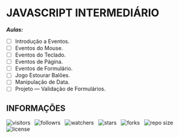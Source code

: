 # JAVASCRIPT INTERMEDIÁRIO

***Aulas:***

- [ ] Introdução a Eventos.
- [ ] Eventos do Mouse.
- [ ] Eventos do Teclado.
- [ ] Eventos de Página.
- [ ] Eventos de Formulário.
- [ ] Jogo Estourar Balões.
- [ ] Manipulação de Data.
- [ ] Projeto — Validação de Formulários.

## INFORMAÇÕES

![visitors](https://visitor-badge.glitch.me/badge?page_id=Devsgeeknerd.javascript-intermediario-front-end-zp "Total de Visitas")
&nbsp;
![followrs](https://img.shields.io/github/followers/Devsgeeknerd?style=social "Total de Seguidores")
&nbsp;
![watchers](https://img.shields.io/github/watchers/Devsgeeknerd/javascript-intermediario-front-end-zp?style=social "Total de Observadores")
&nbsp;
![stars](https://img.shields.io/github/stars/Devsgeeknerd/javascript-intermediario-front-end-zp?style=social "Total de Estrelas Recebidas")
&nbsp;
![forks](https://img.shields.io/github/forks/Devsgeeknerd/javascript-intermediario-front-end-zp?style=social "Total de Forks")
&nbsp;
![repo size](https://img.shields.io/github/repo-size/Devsgeeknerd/javascript-intermediario-front-end-zp?style=social "Tamanho do Repositório")
&nbsp;
![license](https://img.shields.io/github/license/Devsgeeknerd/javascript-intermediario-front-end-zp?style=social "Licença do Repositório")

